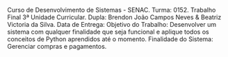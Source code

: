 Curso de Desenvolvimento de Sistemas - SENAC.
Turma: 0152.
Trabalho Final 3ª Unidade Curricular.
Dupla: Brendon João Campos Neves & Beatriz Victoria da Silva.
Data de Entrega: 
Objetivo do Trabalho: Desenvolver um sistema com qualquer finalidade que seja funcional e aplique todos os conceitos de Python aprendidos até o momento.
Finalidade do Sistema: Gerenciar compras e pagamentos.